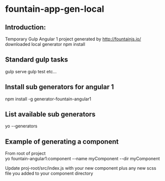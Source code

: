 fountain-app-gen-local
======================

Introduction:
-----------
Temporary Gulp Angular 1 project generated by http://fountainjs.io/ downloaded local generator
npm install  

Standard gulp tasks
-------------------
  gulp serve
  gulp test
  etc...

Install sub generators for angular 1
-----------
npm install -g generator-fountain-angular1

List available sub generators
-----------
yo --generators  

Example of generating a component
-----------
From root of project  
yo fountain-angular1:component --name myComponent --dir myComponent  

Update proj-root/src/index.js with your new component plus any new scss file you added to your component directory  
